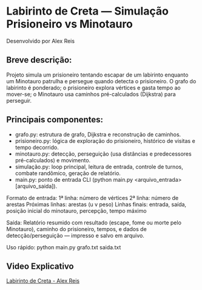# Labirinto de Creta — Simulação Prisioneiro vs Minotauro

Desenvolvido por Alex Reis

## Breve descrição:
Projeto simula um prisioneiro tentando escapar de um labirinto enquanto um Minotauro patrulha e persegue
quando detecta o prisioneiro. O grafo do labirinto é ponderado; o prisioneiro explora vértices e gasta
tempo ao mover-se; o Minotauro usa caminhos pré-calculados (Dijkstra) para perseguir.

## Principais componentes:
- grafo.py: estrutura de grafo, Dijkstra e reconstrução de caminhos.
- prisioneiro.py: lógica de exploração do prisioneiro, histórico de visitas e tempo decorrido.
- minotauro.py: detecção, perseguição (usa distâncias e predecessores pré-calculados) e movimento.
- simulação.py: loop principal, leitura de entrada, controle de turnos, combate randômico, geração de relatório.
- main.py: ponto de entrada CLI (python main.py <arquivo_entrada> [arquivo_saida]).

Formato de entrada:
1ª linha: número de vértices
2ª linha: número de arestas
Próximas linhas: arestas (u v peso)
Linhas finais: entrada, saída, posição inicial do minotauro, percepção, tempo máximo

Saída:
Relatório resumido com resultado (escape, fome ou morte pelo Minotauro), caminho do prisioneiro,
tempos, e dados de detecção/perseguição — impresso e salvo em arquivo.

Uso rápido:
python main.py grafo.txt saida.txt

## Video Explicativo
[Labirinto de Creta - Alex Reis](https://youtu.be/8_clRi-yHIU)